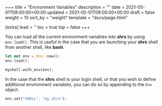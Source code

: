+++
title = "Environment Variables"
description = ""
date = 2021-05-01T08:00:00+00:00
updated = 2021-05-01T08:00:00+00:00
draft = false
weight = 10
sort_by = "weight"
template = "docs/page.html"

[extra]
lead = ''
toc = true
top = false
+++

You can load all the current environment variables into **shrs** by using `env.load()`. This is useful in the case that you are launching your **shrs** shell from another shell, like **bash**.
```rust
let mut env = Env::new();
env.load();

myshell.with_env(env);
```

In the case that the **shrs** shell is your login shell, or that you wish to define additional environment variables, you can do so by appending to the `Env` object.
```rust
env.set("SHELL", "my_shrs");
```
